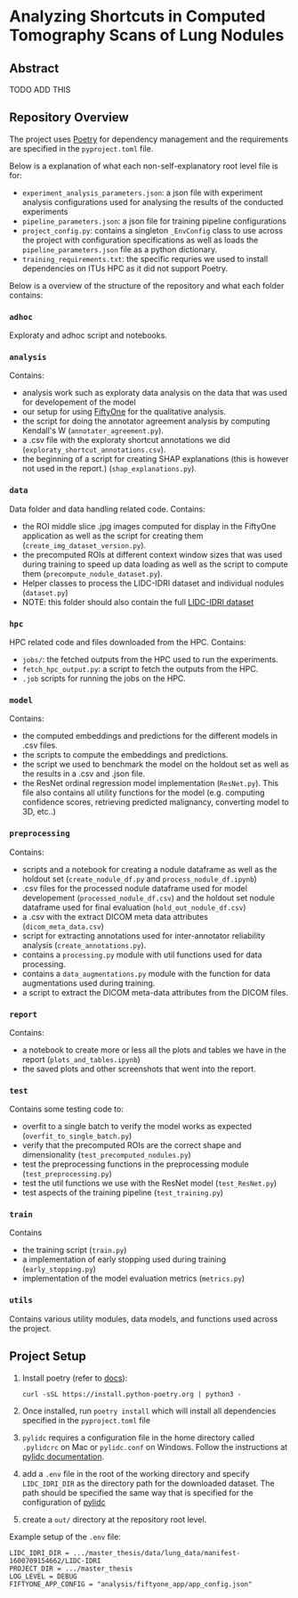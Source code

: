 # Analyzing Shortcuts in Computed Tomography Scans of Lung Nodules

## Abstract

TODO ADD THIS

## Repository Overview

The project uses [Poetry](https://python-poetry.org/) for dependency management and the requirements are specified in the `pyproject.toml` file.

Below is a explanation of what each non-self-explanatory root level file is for:

- `experiment_analysis_parameters.json`: a json file with experiment analysis configurations used for analysing the results of the conducted experiments
- `pipeline_parameters.json`: a json file for training pipeline configurations
- `project_config.py`: contains a singleton `_EnvConfig` class to use across the project with configuration specifications as well as loads the `pipeline_parameters.json` file as a python dictionary.
- `training_requirements.txt`: the specific requries we used to install dependencies on ITUs HPC as it did not support Poetry.

Below is a overview of the structure of the repository and what each folder contains:

### `adhoc`

Exploraty and adhoc script and notebooks.

### `analysis`

Contains:

- analysis work such as exploraty data analysis on the data that was used for developement of the model
- our setup for using [FiftyOne](https://docs.voxel51.com/) for the qualitative analysis.
- the script for doing the annotator agreement analysis by computing Kendall's W (`annotater_agreement.py`).
- a .csv file with the exploraty shortcut annotations we did (`exploraty_shortcut_annotations.csv`).
- the beginning of a script for creating SHAP explanations (this is however not used in the report.) (`shap_explanations.py`).

### `data`

Data folder and data handling related code. Contains:

- the ROI middle slice .jpg images computed for display in the FiftyOne application as well as the script for creating them (`create_img_dataset_version.py`).
- the precomputed ROIs at different context window sizes that was used during training to speed up data loading as well as the script to compute them (`precompute_nodule_dataset.py`).
- Helper classes to process the LIDC-IDRI dataset and individual nodules (`dataset.py`)
- NOTE: this folder should also contain the full [LIDC-IDRI dataset](https://www.cancerimagingarchive.net/collection/lidc-idri/)

### `hpc`

HPC related code and files downloaded from the HPC. Contains:

- `jobs/`: the fetched outputs from the HPC used to run the experiments.
- `fetch_hpc_output.py`: a script to fetch the outputs from the HPC.
- `.job` scripts for running the jobs on the HPC.

### `model`

Contains:

- the computed embeddings and predictions for the different models in .csv files.
- the scripts to compute the embeddings and predictions.
- the script we used to benchmark the model on the holdout set as well as the results in a .csv and .json file.
- the ResNet ordinal regression model implementation (`ResNet.py`). This file also contains all utility functions for the model (e.g. computing confidence scores, retrieving predicted malignancy, converting model to 3D, etc..)

### `preprocessing`

Contains:

- scripts and a notebook for creating a nodule dataframe as well as the holdout set (`create_nodule_df.py` and `process_nodule_df.ipynb`)
- .csv files for the processed nodule dataframe used for model developement (`processed_nodule_df.csv`) and the holdout set nodule dataframe used for final evaluation (`hold_out_nodule_df.csv`)
- a .csv with the extract DICOM meta data attributes (`dicom_meta_data.csv`)
- script for extracting annotations used for inter-annotator reliability analysis (`create_annotations.py`).
- contains a `processing.py` module with util functions used for data processing.
- contains a `data_augmentations.py` module with the function for data augmentations used during training.
- a script to extract the DICOM meta-data attributes from the DICOM files.

### `report`

Contains:

- a notebook to create more or less all the plots and tables we have in the report (`plots_and_tables.ipynb`)
- the saved plots and other screenshots that went into the report.

### `test`

Contains some testing code to:

- overfit to a single batch to verify the model works as expected (`overfit_to_single_batch.py`)
- verify that the precomputed ROIs are the correct shape and dimensionality (`test_precomputed_nodules.py`)
- test the preprocessing functions in the preprocessing module (`test_preprocessing.py`)
- test the util functions we use with the ResNet model (`test_ResNet.py`)
- test aspects of the training pipeline (`test_training.py`)

### `train`

Contains

- the training script (`train.py`)
- a implementation of early stopping used during training (`early_stopping.py`)
- implementation of the model evaluation metrics (`metrics.py`)

### `utils`

Contains various utility modules, data models, and functions used across the project.

## Project Setup

1. Install poetry (refer to [docs](https://python-poetry.org/docs/#installing-with-the-official-installer)):

   `curl -sSL https://install.python-poetry.org | python3 -`

2. Once installed, run `poetry install` which will install all dependencies specified in the `pyproject.toml` file

3. `pylidc` requires a configuration file in the home directory called `.pylidcrc` on Mac or `pylidc.conf` on Windows. Follow the instructions at [pylidc documentation](https://pylidc.github.io/install.html).

4. add a `.env` file in the root of the working directory and specify `LIDC_IDRI_DIR` as the directory path for the downloaded dataset. The path should be specified the same way that is specified for the configuration of [pylidc](https://pylidc.github.io/install.html)

5. create a `out/` directory at the repository root level.

Example setup of the `.env` file:

```
LIDC_IDRI_DIR = .../master_thesis/data/lung_data/manifest-1600709154662/LIDC-IDRI
PROJECT_DIR = .../master_thesis
LOG_LEVEL = DEBUG
FIFTYONE_APP_CONFIG = "analysis/fiftyone_app/app_config.json"
```
